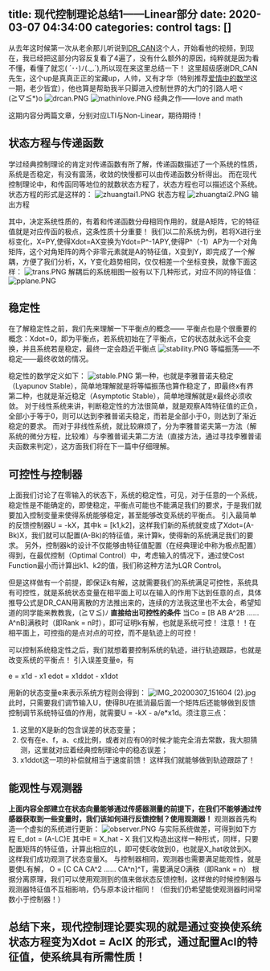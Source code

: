 title: 现代控制理论总结1——Linear部分
date: 2020-03-07 04:34:00
categories: control
tags: []
---
从去年这时候第一次从老余那儿听说到[DR_CAN][1]这个人，开始看他的视频，到现在，我已经把这部分内容反复看了4遍了，没有什么额外的原因，纯粹就是因为看不懂，看懂了就忘( ´･･)ﾉ(._.`),所以现在来这里总结一下！
这里超级感谢DR_CAN先生，这个up是真真正正的宝藏up，人帅，又有才华（特别推荐[爱情中的数学][2]这一期，老少皆宜），他也算是帮助我半只脚进入控制世界的大门的引路人吧ヾ(≧▽≦*)o
![drcan.PNG][3]
![mathinlove.PNG][4]
经典之作——love and math

这期内容分两篇文章，分别对应LTI与Non-Linear，期待期待！


## 状态方程与传递函数 ##
学过经典控制理论的肯定对传递函数有所了解，传递函数描述了一个系统的性质，系统是否稳定，有没有震荡，收敛的快慢都可以由传递函数分析得出。
而在现代控制理论中，和传函同等地位的就数状态方程了，状态方程也可以描述这个系统。
状态方程的形式是这样的：
![zhuangtai1.PNG][5]
状态方程
![zhuangtai2.PNG][6]
输出方程

其中，决定系统性质的，有着和传递函数分母相同作用的，就是A矩阵，它的特征值就是对应传函的极点，这条性质十分重要！
我们以二阶系统为例，若将X进行坐标变化，X=PY,使得Xdot=AX变换为Ydot=P^-1APY,使得P^（-1）AP为一个对角矩阵，这个对角矩阵的两个非零元素就是A的特征值，X变到Y，即完成了一个解耦，方便了我们分析，X，Y变化趋势相同，仅仅相差一个坐标变换，就像下面这样：
![trans.PNG][7]
解耦后的系统相图一般有以下几种形式，对应不同的特征值：
![pplane.PNG][8]


## 稳定性 ##
在了解稳定性之前，我们先来理解一下平衡点的概念——
平衡点也是个很重要的概念：Xdot=0，即为平衡点，若系统初始在了平衡点，它的状态就永远不会变换，并且系统若是稳定，最终一定会趋近平衡点
![stability.PNG][9]
等幅振荡——不稳定——最终收敛的情况。

稳定性的数学定义如下：
![stable.PNG][10]
第一种，也就是李雅普诺夫稳定（Lyapunov Stable），简单地理解就是将等幅振荡也算作稳定了，即最终x有界
第二种，也就是渐近稳定（Asymptotic Stable），简单地理解就是x最终必须收敛。
对于线性系统来讲，判断稳定性的方法很简单，就是观察A阵特征值的正负，全部小于等于0，则可以达到李雅普诺夫稳定，而若是全部小于0，则达到了渐近稳定的要求。
而对于非线性系统，就比较麻烦了，分为李雅普诺夫第一方法（解系统的微分方程，比较难）与李雅普诺夫第二方法（直接方法，通过寻找李雅普诺夫函数来判定），这方面我们将在下一篇中仔细理解。


## 可控性与控制器 ##
上面我们讨论了在零输入的状态下，系统的稳定性，可见，对于任意的一个系统，稳定性是不能确定的，即使稳定，平衡点可能也不能满足我们的要求，于是我们就要加入控制变量来使得系统能够稳定，甚至能够改变系统的平衡点。
引入最简单的反馈控制器U = -kX，其中k = [k1,k2]，这样我们新的系统就变成了Xdot=(A-Bk)X，我们就可以配置(A-Bk)的特征值，来计算k，使得新的系统满足我们的要求。
另外，控制器k的设计不仅能够由特征值配置（在经典理论中称为极点配置）得到，在最优控制（Optimal Control）中，考虑输入的情况下，通过使Cost Function最小而计算出k1、k2的值，我们称这种方法为LQR Control。

但是这样做有一个前提，即保证k有解，这就需要我们的系统满足可控性，系统具有可控性，就是系统状态变量在相平面上可以在输入的作用下达到任意的点，具体推导公式是DR_CAN用离散的方法推出来的，连续的方法我这里也不太会，希望知道的同学能来教教我，(≧∇≦)ﾉ
**直接给出可控性的条件**
当Co = [B AB A^2B ……A^nB]满秩时（即Rank = n时），即可证明k有解，也就是系统可控！
注意！！在相平面上，可控指的是点对点的可控，而不是轨迹上的可控！

可以控制系统稳定性之后，我们就想着要控制系统的轨迹，进行轨迹跟踪，也就是改变系统的平衡点！
引入误差变量e，有

e = x1d - x1
edot = x1ddot - x1dot

用新的状态变量e来表示系统方程则会得到：
![IMG_20200307_151604 (2).jpg][11]
此时，只需要我们调节输入U，使得BU在抵消最后面一个矩阵后还能够做到反馈控制调节系统特征值的作用，就需要U = -kX - a/e*x1d。须注意三点：
 1. 这里的X是新的包含误差的状态变量；
 2. 仅有在e、f，a、c成比例，或者对应有0的时候才能完全消去常数，我大胆猜测，这里就对应着经典控制理论中的稳态误差；
 3. x1ddot这一项的补偿就相当于速度前馈！
这样我们就能够做到轨迹跟踪了！


## 能观性与观测器 ##
**上面内容全部建立在状态向量能够通过传感器测量的前提下，在我们不能够通过传感器获取到一些变量时，我们该如何进行反馈控制？使用观测器！**
观测器首先构造一个虚拟的系统进行更新：
![observer.PNG][12]
与实际系统做差，可得到如下方程
E_dot = (A-LC)E
其中E = X_hat - X
我们又构造出这样一种形式，同样，只要配置矩阵的特征值，计算出相应的L，即可使E收敛到0，也就是X_hat收敛到X。
这样我们成功观测了状态变量X。
与控制器相同，观测器也需要满足能观性，就是要使L有解，
O = [C CA CA^2 …… CA^n]^T，需要满足O满秩（即Rank = n）
根据分离原理，我们可以使用观测到的值来做状态反馈控制，这样做的时候控制器与观测器特征值不互相影响，仍与原本设计相同！（但我们仍希望能使观测器时间常数小于控制器！）



## 总结下来，现代控制理论要实现的就是通过变换使系统状态方程变为Xdot = AclX 的形式，通过配置Acl的特征值，使系统具有所需性质！ ##

  [1]: https://space.bilibili.com/230105574?spm_id_from=333.788.b_765f7570696e666f.1
  [2]: https://www.bilibili.com/video/av15795540
  [3]: http://www.starydy.xyz/usr/uploads/2020/03/9722286.png
  [4]: http://www.starydy.xyz/usr/uploads/2020/03/1272507004.png
  [5]: http://www.starydy.xyz/usr/uploads/2020/03/1837004197.png
  [6]: http://www.starydy.xyz/usr/uploads/2020/03/1797764618.png
  [7]: http://www.starydy.xyz/usr/uploads/2020/03/1201115831.png
  [8]: http://www.starydy.xyz/usr/uploads/2020/03/691907800.png
  [9]: http://www.starydy.xyz/usr/uploads/2020/03/2233313056.png
  [10]: http://www.starydy.xyz/usr/uploads/2020/03/2313483864.png
  [11]: http://www.starydy.xyz/usr/uploads/2020/03/3142260807.jpg
  [12]: http://www.starydy.xyz/usr/uploads/2020/03/4226968886.png